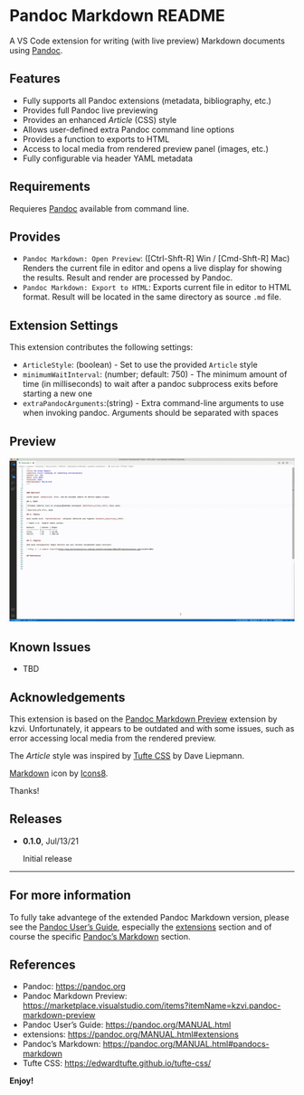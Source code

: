# Pandoc Markdown README

A VS Code extension for writing (with live preview) Markdown documents using [Pandoc].

## Features

* Fully supports all Pandoc extensions (metadata, bibliography, etc.)
* Provides full Pandoc live previewing
* Provides an enhanced *Article* (CSS) style
* Allows user-defined extra Pandoc command line options
* Provides a function to exports to HTML
* Access to local media from rendered preview panel (images, etc.)
* Fully configurable via header YAML metadata

## Requirements

Requieres [Pandoc] available from command line.

## Provides

* `Pandoc Markdown: Open Preview`: ([Ctrl-Shft-R] Win / [Cmd-Shft-R] Mac) Renders the current file in editor and opens a live display for showing the results. Result and render are processed by Pandoc.
* `Pandoc Markdown: Export to HTML`: Exports current file in editor to HTML format. Result will be located in the same directory as source `.md` file.

## Extension Settings

This extension contributes the following settings:

* `ArticleStyle`: (boolean) - Set to use the provided `Article` style 
* `minimumWaitInterval`: (number; default: 750) - The minimum amount of time (in milliseconds) to wait after a pandoc subprocess exits before starting a new one
* `extraPandocArguments`:(string) - Extra command-line arguments to use when invoking pandoc. Arguments should be separated with spaces

## Preview

![vide](intro.gif)

## Known Issues


* TBD

## Acknowledgements

This extension is based on the [Pandoc Markdown Preview] extension by kzvi. Unfortunately, it appears to be outdated and with some issues, such as error accessing local media from the rendered preview.

The *Article* style was inspired by [Tufte CSS] by Dave Liepmann.

[Markdown](https://icons8.com/icon/50145/markdown) icon by [Icons8](https://icons8.com).

Thanks!

## Releases

* **0.1.0**, Jul/13/21

   Initial release

---

## For more information

To fully take advantege of the extended Pandoc Markdown version, please see the [Pandoc User’s Guide], especially the [extensions] section and of course the specific [Pandoc’s Markdown] section.


## References

* Pandoc: <https://pandoc.org>
* Pandoc Markdown Preview: <https://marketplace.visualstudio.com/items?itemName=kzvi.pandoc-markdown-preview>
* Pandoc User’s Guide: <https://pandoc.org/MANUAL.html>
* extensions: <https://pandoc.org/MANUAL.html#extensions>
* Pandoc’s Markdown: <https://pandoc.org/MANUAL.html#pandocs-markdown>
* Tufte CSS: <https://edwardtufte.github.io/tufte-css/>

**Enjoy!**


[Pandoc]: <https://pandoc.org>
[Pandoc Markdown Preview]: <https://marketplace.visualstudio.com/items?itemName=kzvi.pandoc-markdown-preview>
[Pandoc User’s Guide]: <https://pandoc.org/MANUAL.html>
[extensions]: <https://pandoc.org/MANUAL.html#extensions>
[Pandoc’s Markdown]: <https://pandoc.org/MANUAL.html#pandocs-markdown>
[Tufte CSS]: <https://edwardtufte.github.io/tufte-css/>